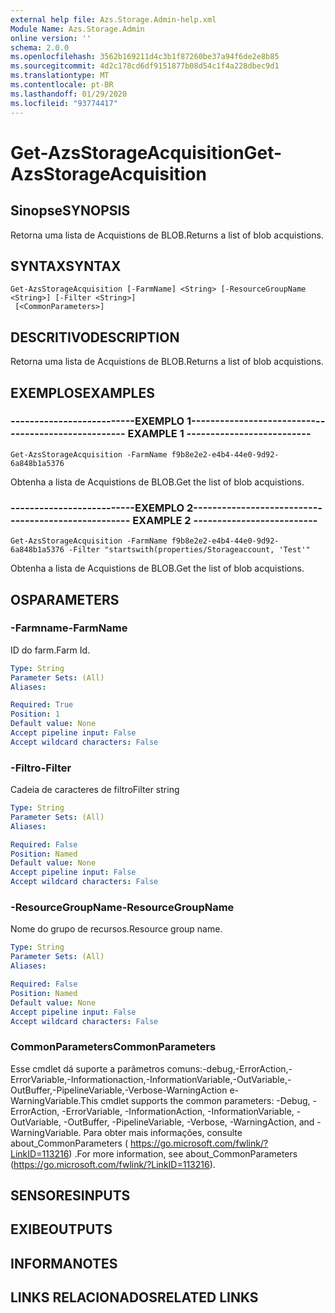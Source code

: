 ```yaml
---
external help file: Azs.Storage.Admin-help.xml
Module Name: Azs.Storage.Admin
online version: ''
schema: 2.0.0
ms.openlocfilehash: 3562b169211d4c3b1f87260be37a94f6de2e8b85
ms.sourcegitcommit: 4d2c178cd6df9151877b08d54c1f4a228dbec9d1
ms.translationtype: MT
ms.contentlocale: pt-BR
ms.lasthandoff: 01/29/2020
ms.locfileid: "93774417"
---
```

# <span data-ttu-id="88cc0-101">Get-AzsStorageAcquisition</span><span class="sxs-lookup"><span data-stu-id="88cc0-101">Get-AzsStorageAcquisition</span></span>

## <span data-ttu-id="88cc0-102">Sinopse</span><span class="sxs-lookup"><span data-stu-id="88cc0-102">SYNOPSIS</span></span>
<span data-ttu-id="88cc0-103">Retorna uma lista de Acquistions de BLOB.</span><span class="sxs-lookup"><span data-stu-id="88cc0-103">Returns a list of blob acquistions.</span></span>

## <span data-ttu-id="88cc0-104">SYNTAX</span><span class="sxs-lookup"><span data-stu-id="88cc0-104">SYNTAX</span></span>

```
Get-AzsStorageAcquisition [-FarmName] <String> [-ResourceGroupName <String>] [-Filter <String>]
 [<CommonParameters>]
```

## <span data-ttu-id="88cc0-105">DESCRITIVO</span><span class="sxs-lookup"><span data-stu-id="88cc0-105">DESCRIPTION</span></span>
<span data-ttu-id="88cc0-106">Retorna uma lista de Acquistions de BLOB.</span><span class="sxs-lookup"><span data-stu-id="88cc0-106">Returns a list of blob acquistions.</span></span>

## <span data-ttu-id="88cc0-107">EXEMPLOS</span><span class="sxs-lookup"><span data-stu-id="88cc0-107">EXAMPLES</span></span>

### <span data-ttu-id="88cc0-108">--------------------------EXEMPLO 1--------------------------</span><span class="sxs-lookup"><span data-stu-id="88cc0-108">-------------------------- EXAMPLE 1 --------------------------</span></span>
```
Get-AzsStorageAcquisition -FarmName f9b8e2e2-e4b4-44e0-9d92-6a848b1a5376
```

<span data-ttu-id="88cc0-109">Obtenha a lista de Acquistions de BLOB.</span><span class="sxs-lookup"><span data-stu-id="88cc0-109">Get the list of blob acquistions.</span></span>

### <span data-ttu-id="88cc0-110">--------------------------EXEMPLO 2--------------------------</span><span class="sxs-lookup"><span data-stu-id="88cc0-110">-------------------------- EXAMPLE 2 --------------------------</span></span>
```
Get-AzsStorageAcquisition -FarmName f9b8e2e2-e4b4-44e0-9d92-6a848b1a5376 -Filter "startswith(properties/Storageaccount, 'Test'"
```

<span data-ttu-id="88cc0-111">Obtenha a lista de Acquistions de BLOB.</span><span class="sxs-lookup"><span data-stu-id="88cc0-111">Get the list of blob acquistions.</span></span>

## <span data-ttu-id="88cc0-112">OS</span><span class="sxs-lookup"><span data-stu-id="88cc0-112">PARAMETERS</span></span>

### <span data-ttu-id="88cc0-113">-Farmname</span><span class="sxs-lookup"><span data-stu-id="88cc0-113">-FarmName</span></span>
<span data-ttu-id="88cc0-114">ID do farm.</span><span class="sxs-lookup"><span data-stu-id="88cc0-114">Farm Id.</span></span>

```yaml
Type: String
Parameter Sets: (All)
Aliases: 

Required: True
Position: 1
Default value: None
Accept pipeline input: False
Accept wildcard characters: False
```

### <span data-ttu-id="88cc0-115">-Filtro</span><span class="sxs-lookup"><span data-stu-id="88cc0-115">-Filter</span></span>
<span data-ttu-id="88cc0-116">Cadeia de caracteres de filtro</span><span class="sxs-lookup"><span data-stu-id="88cc0-116">Filter string</span></span>

```yaml
Type: String
Parameter Sets: (All)
Aliases: 

Required: False
Position: Named
Default value: None
Accept pipeline input: False
Accept wildcard characters: False
```

### <span data-ttu-id="88cc0-117">-ResourceGroupName</span><span class="sxs-lookup"><span data-stu-id="88cc0-117">-ResourceGroupName</span></span>
<span data-ttu-id="88cc0-118">Nome do grupo de recursos.</span><span class="sxs-lookup"><span data-stu-id="88cc0-118">Resource group name.</span></span>

```yaml
Type: String
Parameter Sets: (All)
Aliases: 

Required: False
Position: Named
Default value: None
Accept pipeline input: False
Accept wildcard characters: False
```

### <span data-ttu-id="88cc0-119">CommonParameters</span><span class="sxs-lookup"><span data-stu-id="88cc0-119">CommonParameters</span></span>
<span data-ttu-id="88cc0-120">Esse cmdlet dá suporte a parâmetros comuns:-debug,-ErrorAction,-ErrorVariable,-Informationaction,-InformationVariable,-OutVariable,-OutBuffer,-PipelineVariable,-Verbose-WarningAction e-WarningVariable.</span><span class="sxs-lookup"><span data-stu-id="88cc0-120">This cmdlet supports the common parameters: -Debug, -ErrorAction, -ErrorVariable, -InformationAction, -InformationVariable, -OutVariable, -OutBuffer, -PipelineVariable, -Verbose, -WarningAction, and -WarningVariable.</span></span> <span data-ttu-id="88cc0-121">Para obter mais informações, consulte about_CommonParameters ( https://go.microsoft.com/fwlink/?LinkID=113216) .</span><span class="sxs-lookup"><span data-stu-id="88cc0-121">For more information, see about_CommonParameters (https://go.microsoft.com/fwlink/?LinkID=113216).</span></span>

## <span data-ttu-id="88cc0-122">SENSORES</span><span class="sxs-lookup"><span data-stu-id="88cc0-122">INPUTS</span></span>

## <span data-ttu-id="88cc0-123">EXIBE</span><span class="sxs-lookup"><span data-stu-id="88cc0-123">OUTPUTS</span></span>

## <span data-ttu-id="88cc0-124">INFORMA</span><span class="sxs-lookup"><span data-stu-id="88cc0-124">NOTES</span></span>

## <span data-ttu-id="88cc0-125">LINKS RELACIONADOS</span><span class="sxs-lookup"><span data-stu-id="88cc0-125">RELATED LINKS</span></span>

